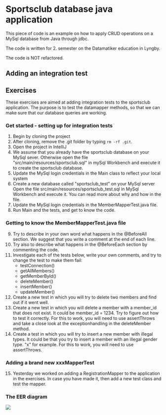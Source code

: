 # Sportsclub database java application

This piece of code is an example on how to apply CRUD operations on
a MySql database from Java through jdbc.

The code is written for 2. semester on the Datamatiker education in Lyngby.

The code is NOT refactored.

## Adding an integration test


## Exercises

These exercises are aimed at adding integration tests to the 
sportsclub application. The purpose is to test the datamapper methods, so
that we can make sure that our database queries are working.

### Get started - setting up for integration tests

1) Begin by cloning the project
2) After cloning, remove the .git folder by typing `rm -rf .git`.
3) Open the project in IntelliJ
4) We assume that you already have the sportsclub database on your MySql sever. 
   Otherwise open the file "src/main/resources/sportsclub.sql" in mySql Workbench 
   and execute it to create the sportsclub database.
5) Update the MySql login credentials in the Main class to reflect your local system
6) Create a new database called "sportsclub_test" on your MySql server
   Open the file src/main/resources/sportsclub_test.sql in MySql Workbench and 
   execute it. You can read more about why and how in the file.
7) Update the MySql login credentials in the MemberMapperTest.java file.
8) Run Main and the tests, and get to know the code.

### Getting to know the MemberMapperTest.java file

9) Try to describe in your own word what happens in the @BeforeAll section. We suggest
   that you write a comment at the end of each line.
10) Try also to describe what happens in the @BeforeEach section by commenting the code.
11) Investigate each of the tests below, write your own comments,
    and try to change the test to make them fail:
    - testConnection()
    - getAllMembers()
    - getMemberById()
    - deleteMember()
    - insertMember()
    - updateMember()
12) Create a new test in which you will try to delete two members
    and find out if it went well.
13) Create a new test in which you will delete a member with a 
    member_id that does not exist. It could be member_id = 1234. Try
    to figure out how to test it correctly. For this
    to work, you will need to use assertThrows and take a close
    look at the exceptionhandling in the deleteMember method.
14) Create a test in which you will try to insert a new member
    with illegal types. It could be that you try to insert a 
    member with an illegal gender type. "x" for example. For this
    to work, you will need to use assertThrows. 
    

### Adding a brand new xxxMapperTest

15) Yesterday we worked on adding a RegistrationMapper to the
    application in the exercises. In case you have made it, then
    add a new test class and test the mapper.


### The EER diagram

![](src/main/resources/sportsclub.png)
